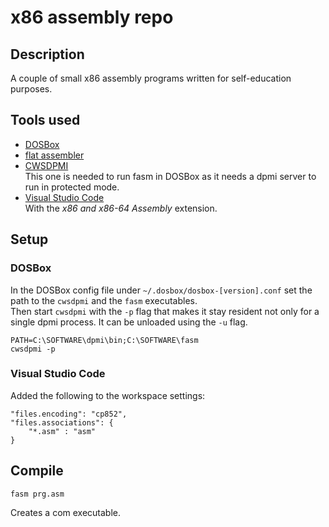 # x86 assembly repo

## Description
A couple of small x86 assembly programs written for self-education purposes.

## Tools used
* [DOSBox](https://www.dosbox.com/)  
* [flat assembler](https://flatassembler.net/)  
* [CWSDPMI](http://sandmann.dotster.com/cwsdpmi/)  
This one is needed to run fasm in DOSBox as it needs a dpmi server to run in protected mode.
* [Visual Studio Code](https://code.visualstudio.com/)  
With the _x86 and x86-64 Assembly_ extension.

## Setup
### DOSBox
In the DOSBox config file under `~/.dosbox/dosbox-[version].conf` set the path to the `cwsdpmi` and the `fasm` executables.  
Then start `cwsdpmi` with the `-p` flag that makes it stay resident not only for a single dpmi process. It can be unloaded using the `-u` flag.  
```
PATH=C:\SOFTWARE\dpmi\bin;C:\SOFTWARE\fasm  
cwsdpmi -p
```

### Visual Studio Code
Added the following to the workspace settings:  
```
"files.encoding": "cp852",
"files.associations": {
    "*.asm" : "asm"
}
```

## Compile
```
fasm prg.asm
```
Creates a com executable.